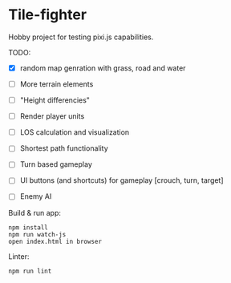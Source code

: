 # Tile-fighter

Hobby project for testing pixi.js capabilities.

TODO:
- [x] random map genration with grass, road and water
- [ ] More terrain elements 
- [ ] "Height differencies"
- [ ] Render player units
- [ ] LOS calculation and visualization
- [ ] Shortest path functionality
- [ ] Turn based gameplay
- [ ] UI buttons (and shortcuts) for gameplay [crouch, turn, target]
- [ ] Enemy AI


Build & run app:
```
npm install
npm run watch-js
open index.html in browser
```

Linter:
```
npm run lint
```
